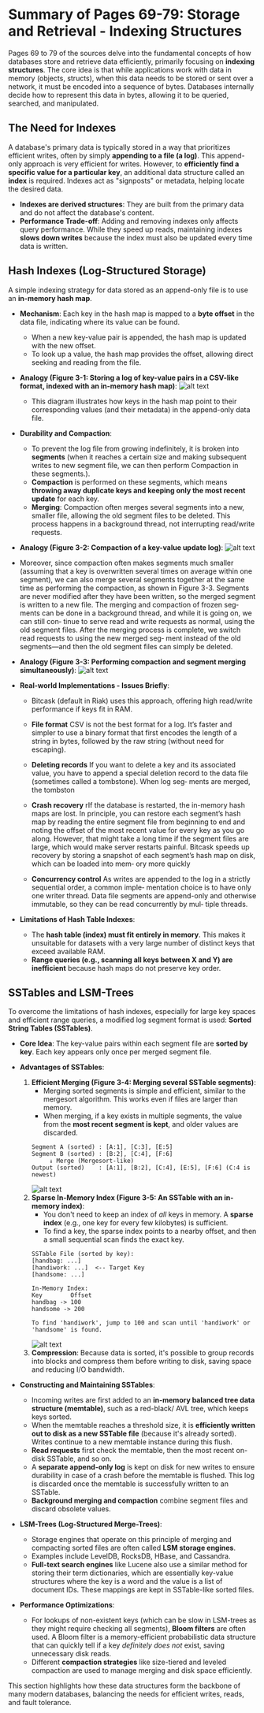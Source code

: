 
# Summary of Pages 69-79: Storage and Retrieval - Indexing Structures

Pages 69 to 79 of the sources delve into the fundamental concepts of how databases store and retrieve data efficiently, primarily focusing on **indexing structures**. The core idea is that while applications work with data in memory (objects, structs), when this data needs to be stored or sent over a network, it must be encoded into a sequence of bytes. Databases internally decide how to represent this data in bytes, allowing it to be queried, searched, and manipulated.

## The Need for Indexes

A database's primary data is typically stored in a way that prioritizes efficient writes, often by simply **appending to a file (a log)**. This append-only approach is very efficient for writes. However, to **efficiently find a specific value for a particular key**, an additional data structure called an **index** is required. Indexes act as "signposts" or metadata, helping locate the desired data.

*   **Indexes are derived structures**: They are built from the primary data and do not affect the database's content.
*   **Performance Trade-off**: Adding and removing indexes only affects query performance. While they speed up reads, maintaining indexes **slows down writes** because the index must also be updated every time data is written.

## Hash Indexes (Log-Structured Storage)

A simple indexing strategy for data stored as an append-only file is to use an **in-memory hash map**.

*   **Mechanism**: Each key in the hash map is mapped to a **byte offset** in the data file, indicating where its value can be found.
    *   When a new key-value pair is appended, the hash map is updated with the new offset.
    *   To look up a value, the hash map provides the offset, allowing direct seeking and reading from the file.
*   **Analogy (Figure 3-1: Storing a log of key-value pairs in a CSV-like format, indexed with an in-memory hash map)**:
     ![alt text](images/image.png)
    *   This diagram illustrates how keys in the hash map point to their corresponding values (and their metadata) in the append-only data file.
*   **Durability and Compaction**:
    *   To prevent the log file from growing indefinitely, it is broken into **segments** (when it reaches a certain size and making subsequent writes to new segment file, we can then perform Compaction in these segments.).
    *   **Compaction** is performed on these segments, which means **throwing away duplicate keys and keeping only the most recent update** for each key.
    *   **Merging**: Compaction often merges several segments into a new, smaller file, allowing the old segment files to be deleted. This process happens in a background thread, not interrupting read/write requests.
   *   **Analogy (Figure 3-2: Compaction of a key-value update log)**:
       ![alt text](images/image-1.png)

   *   Moreover, since compaction often makes segments much smaller (assuming that a
key is overwritten several times on average within one segment), we can also merge
several segments together at the same time as performing the compaction, as shown
in Figure 3-3. Segments are never modified after they have been written, so the
merged segment is written to a new file. The merging and compaction of frozen seg‐
ments can be done in a background thread, and while it is going on, we can still con‐
tinue to serve read and write requests as normal, using the old segment files. After the
merging process is complete, we switch read requests to using the new merged seg‐
ment instead of the old segments—and then the old segment files can simply be
deleted.
*   **Analogy (Figure 3-3: Performing compaction and segment merging simultaneously)**:
![alt text](images/image-2.png)

*   **Real-world Implementations - Issues Briefly**:
    *   Bitcask (default in Riak) uses this approach, offering high read/write performance if keys fit in RAM.
      *   **File format** 
CSV is not the best format for a log. It’s faster and simpler to use a binary format
that first encodes the length of a string in bytes, followed by the raw string
(without need for escaping).

    *  **Deleting records** 
If you want to delete a key and its associated value, you have to append a special
deletion record to the data file (sometimes called a tombstone). When log seg‐
ments are merged, the tombston
    *   **Crash recovery** rIf the database is restarted, the in-memory hash maps are lost. In principle, you
can restore each segment’s hash map by reading the entire segment file from
beginning to end and noting the offset of the most recent value for every key as
you go along. However, that might take a long time if the segment files are large,
which would make server restarts painful. Bitcask speeds up recovery by storing a snapshot of each segment’s hash map on disk, which can be loaded into mem‐
ory more quickly
    *   **Concurrency control** As writes are appended to the log in a strictly sequential order, a common imple‐
mentation choice is to have only one writer thread. Data file segments are
append-only and otherwise immutable, so they can be read concurrently by mul‐
tiple threads.

*   **Limitations of Hash Table Indexes**:
    *   The **hash table (index) must fit entirely in memory**. This makes it unsuitable for datasets with a very large number of distinct keys that exceed available RAM.
    *   **Range queries (e.g., scanning all keys between X and Y) are inefficient** because hash maps do not preserve key order.

## SSTables and LSM-Trees

To overcome the limitations of hash indexes, especially for large key spaces and efficient range queries, a modified log segment format is used: **Sorted String Tables (SSTables)**.

*   **Core Idea**: The key-value pairs within each segment file are **sorted by key**. Each key appears only once per merged segment file.
*   **Advantages of SSTables**:
    1.  **Efficient Merging (Figure 3-4: Merging several SSTable segments)**:
        *   Merging sorted segments is simple and efficient, similar to the mergesort algorithm. This works even if files are larger than memory.
        *   When merging, if a key exists in multiple segments, the value from the **most recent segment is kept**, and older values are discarded.
        ```
        Segment A (sorted) : [A:1], [C:3], [E:5]
        Segment B (sorted) : [B:2], [C:4], [F:6]
             ↓ Merge (Mergesort-like)
        Output (sorted)    : [A:1], [B:2], [C:4], [E:5], [F:6] (C:4 is newest)
        ```
        ![alt text](images/image-3.png)
    2.  **Sparse In-Memory Index (Figure 3-5: An SSTable with an in-memory index)**:
        *   You don't need to keep an index of *all* keys in memory. A **sparse index** (e.g., one key for every few kilobytes) is sufficient.
        *   To find a key, the sparse index points to a nearby offset, and then a small sequential scan finds the exact key.
        ```
        SSTable File (sorted by key):
        [handbag: ...]
        [handiwork: ...]  <-- Target Key
        [handsome: ...]

        In-Memory Index:
        Key        Offset
        handbag -> 100
        handsome -> 200

        To find 'handiwork', jump to 100 and scan until 'handiwork' or 'handsome' is found.
        ```
        ![alt text](images/image-4.png)
    3.  **Compression**: Because data is sorted, it's possible to group records into blocks and compress them before writing to disk, saving space and reducing I/O bandwidth.

*   **Constructing and Maintaining SSTables**:
    *   Incoming writes are first added to an **in-memory balanced tree data structure (memtable)**, such as a red-black/ AVL tree, which keeps keys sorted.
    *   When the memtable reaches a threshold size, it is **efficiently written out to disk as a new SSTable file** (because it's already sorted). Writes continue to a new memtable instance during this flush.
    *   **Read requests** first check the memtable, then the most recent on-disk SSTable, and so on.
    *   A **separate append-only log** is kept on disk for new writes to ensure durability in case of a crash before the memtable is flushed. This log is discarded once the memtable is successfully written to an SSTable.
    *   **Background merging and compaction** combine segment files and discard obsolete values.

*   **LSM-Trees (Log-Structured Merge-Trees)**:
    *   Storage engines that operate on this principle of merging and compacting sorted files are often called **LSM storage engines**.
    *   Examples include LevelDB, RocksDB, HBase, and Cassandra.
    *   **Full-text search engines** like Lucene also use a similar method for storing their term dictionaries, which are essentially key-value structures where the key is a word and the value is a list of document IDs. These mappings are kept in SSTable-like sorted files.
*   **Performance Optimizations**:
    *   For lookups of non-existent keys (which can be slow in LSM-trees as they might require checking all segments), **Bloom filters** are often used. A Bloom filter is a memory-efficient probabilistic data structure that can quickly tell if a key *definitely does not* exist, saving unnecessary disk reads.
    *   Different **compaction strategies** like size-tiered and leveled compaction are used to manage merging and disk space efficiently.

This section highlights how these data structures form the backbone of many modern databases, balancing the needs for efficient writes, reads, and fault tolerance.
